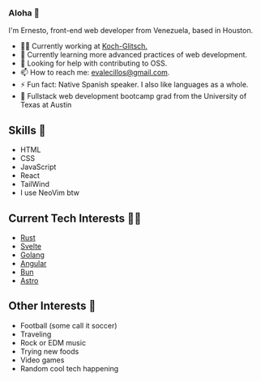 ### Aloha 🌊
I'm Ernesto, front-end web developer from Venezuela, based in Houston.

- 👩‍🏭 Currently working at [Koch-Glitsch.](https://koch-glitsch.com/)
- 🌱 Currently learning more advanced practices of web development.
- 🤔 Looking for help with contributing to OSS.
- 📫 How to reach me: evalecillos@gmail.com.
- ⚡  Fun fact: Native Spanish speaker. I also like languages as a whole.
- 📖 Fullstack web development bootcamp grad from the University of Texas at Austin
  
## Skills 💪
* HTML
* CSS
* JavaScript
* React
* TailWind
* I use NeoVim btw

## Current Tech Interests 👨‍💻
* [Rust](https://www.rust-lang.org/)
* [Svelte](https://svelte.dev/)
* [Golang](https://go.dev/)
* [Angular](https://angular.io/)
* [Bun](https://bun.sh/)
* [Astro](https://astro.build/)

## Other Interests 👀
* Football (some call it soccer)
* Traveling
* Rock or EDM music
* Trying new foods
* Video games
* Random cool tech happening
